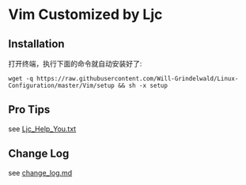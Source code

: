 # Vim Customized by Ljc

## **Installation**

打开终端，执行下面的命令就自动安装好了:

`wget -q https://raw.githubusercontent.com/Will-Grindelwald/Linux-Configuration/master/Vim/setup && sh -x setup`

## **Pro Tips**

see [Ljc_Help_You.txt](doc/Ljc_Help_You.txt)

## **Change Log**

see [change_log.md](change_log.md)
